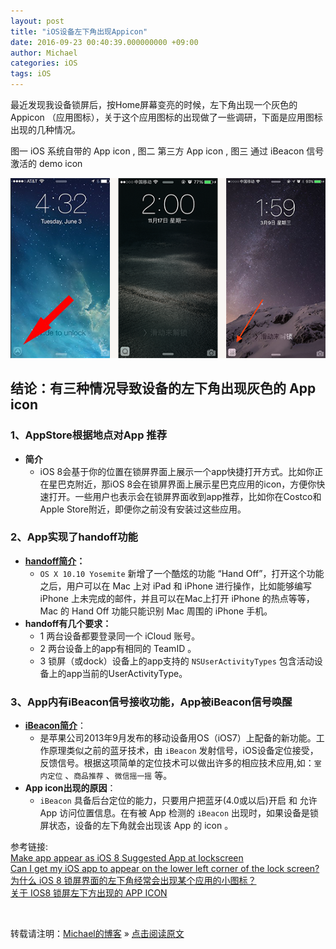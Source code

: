 ```yaml
---
layout: post
title: "iOS设备左下角出现Appicon"
date: 2016-09-23 00:40:39.000000000 +09:00
author: Michael
categories: iOS
tags: iOS   
---
```


最近发现我设备锁屏后，按Home屏幕变亮的时候，左下角出现一个灰色的Appicon （应用图标），关于这个应用图标的出现做了一些调研，下面是应用图标出现的几种情况。

图一 iOS 系统自带的 App icon , 图二 第三方 App icon , 图三 通过 iBeacon 信号激活的 demo icon

![](/images/posts/icon/image01.png)

## 结论：有三种情况导致设备的左下角出现灰色的 App icon

### 1、AppStore根据地点对App 推荐
* **简介** 
	* iOS 8会基于你的位置在锁屏界面上展示一个app快捷打开方式。比如你正在星巴克附近，那iOS 8会在锁屏界面上展示星巴克应用的icon，方便你快速打开。一些用户也表示会在锁屏界面收到app推荐，比如你在Costco和Apple Store附近，即便你之前没有安装过这些应用。   
	
### 2、App实现了handoff功能
*  **[handoff简介](https://developer.apple.com/library/ios/documentation/UserExperience/Conceptual/Handoff/HandoffFundamentals/HandoffFundamentals.html)：**
	* `OS X 10.10 Yosemite` 新增了一个酷炫的功能 “Hand Off”，打开这个功能之后，用户可以在 Mac 上对 iPad 和 iPhone 进行操作，比如能够编写 iPhone 上未完成的邮件，并且可以在Mac上打开 iPhone 的热点等等， Mac 的 Hand Off 功能只能识别 Mac 周围的 iPhone 手机。      
* **handoff有几个要求：**
	*  1 两台设备都要登录同一个 iCloud 账号。
	*  2 两台设备上的app有相同的 TeamID 。
	*  3 锁屏（或dock）设备上的app支持的 `NSUserActivityTypes` 包含活动设备上的app当前的UserActivityType。
	   	     
### 3、App内有iBeacon信号接收功能，App被iBeacon信号唤醒
* **[iBeacon简介](https://developer.apple.com/ibeacon/)**：
	* 是苹果公司2013年9月发布的移动设备用OS（iOS7）上配备的新功能。工作原理类似之前的蓝牙技术，由 `iBeacon` 发射信号，iOS设备定位接受，反馈信号。根据这项简单的定位技术可以做出许多的相应技术应用,如：`室内定位` 、`商品推荐` 、`微信摇一摇` 等。
* **App icon出现的原因**：
	* `iBeacon` 具备后台定位的能力，只要用户把蓝牙(4.0或以后)开启 和 允许 App 访问位置信息。在有被 App 检测的 `iBeacon` 出现时，如果设备是锁屏状态，设备的左下角就会出现该 App 的 icon 。



参考链接:    
[Make app appear as iOS 8 Suggested App at lockscreen](http://stackoverflow.com/questions/26082414/make-app-appear-as-ios-8-suggested-app-at-lockscreen/26676020#26676020)    
[Can I get my iOS app to appear on the lower left corner of the lock screen?](http://stackoverflow.com/questions/25897219/can-i-get-my-ios-app-to-appear-on-the-lower-left-corner-of-the-lock-screen/25898890#25898890)  
[为什么 iOS 8 锁屏界面的左下角经常会出现某个应用的小图标？](https://www.zhihu.com/question/26653964)    
[关于 IOS8 锁屏左下方出现的 APP ICON](https://www.v2ex.com/t/142320) 

<br/>

转载请注明：[Michael的博客]({{site.url}}) » [点击阅读原文]({{site.url}}/2016/09/iOSLowerLeftAppicon/)     

